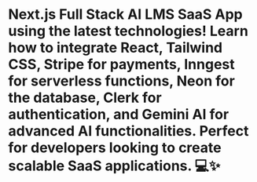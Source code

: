 # Next.js Full Stack AI LMS SaaS App using the latest technologies! Learn how to integrate React, Tailwind CSS, Stripe for payments, Inngest for serverless functions, Neon for the database, Clerk for authentication, and Gemini AI for advanced AI functionalities. Perfect for developers looking to create scalable SaaS applications. 💻✨
